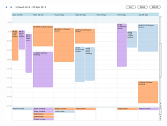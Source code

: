 ![alt text](https://github.com/theodorcostache/java-swing-calendar/blob/master/demo/screenshots/screenshot1.jpg?raw=true)
